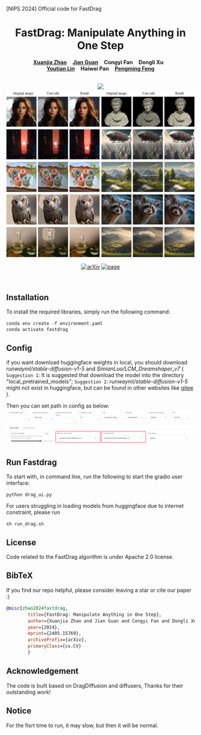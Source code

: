 [NIPS 2024] Official code for FastDrag
<p align="center">
  <h1 align="center">FastDrag: Manipulate Anything in One Step</h1>
  <p align="center">
    <a href=""><strong>Xuanjia Zhao</strong></a>
    &nbsp;&nbsp;
    <a href="https://scholar.google.com/citations?hl=en&user=wf60G1sAAAAJ"><strong>Jian Guan</strong></a>
    &nbsp;&nbsp;
    <strong>Congyi Fan</strong>
    &nbsp;&nbsp;
    <strong>Dongli Xu</strong>
    &nbsp;&nbsp;
    <br>
    <a href="https://linyou.github.io/"><strong>Youtian Lin</strong></a>
    &nbsp;&nbsp;
    <strong>Haiwei Pan</strong>
    &nbsp;&nbsp;
    <a href="https://scholar.google.com/citations?hl=en&user=O51mMKgAAAAJ"><strong>Pengming Feng</strong></a>
  </p>
  <br>
  <div align="center">
    <img src="./release-doc/asset/overall-method-structure_v12.png", width="700">
  </div>
  <div align="center">
    <img src="./release-doc/asset/more_results2.png", width="700">
  </div>
  <!-- <div align="center">
    <video controls width="700">
        <source src="https://fastdrag-site.github.io/program.mp4" type="video/mp4" />
    </video>
  </div> -->
  <p align="center">
    <a href="https://arxiv.org/abs/2405.15769"><img alt='arXiv' src="https://img.shields.io/badge/arXiv-2405.15769-red"></a>
    <a href="https://fastdrag-site.github.io/"><img alt='page' src="https://img.shields.io/badge/Project-Website-orange"></a>
    <!-- <a href=""><img alt='Twitter' src="https://img.shields.io/badge/Nips-poster-blue"></a> -->
  </p>
  <br>
</p>



## Installation

To install the required libraries, simply run the following command:
```
conda env create -f environment.yaml
conda activate fastdrag
```

## Config
if you want download huggingface weights in local, you should download *runwayml/stable-diffusion-v1-5* and *SimianLuo/LCM_Dreamshaper_v7* ( ```Suggestion 1```: It is suggested that download the model into the directory "local\_pretrained\_models"; ```Suggestion 2```: *runwayml/stable-diffusion-v1-5* might not exist in huggingface, but can be found in other websites like [gitee](https://ai.gitee.com/hf-models/runwayml/stable-diffusion-v1-5/tree/main) ). 

Then you can set path in config as below:
![config](./release-doc/asset/config.png)


## Run Fastdrag
To start with, in command line, run the following to start the gradio user interface:
```
python drag_ui.py
```
For users struggling in loading models from huggingface due to internet constraint, please run
```
sh run_drag.sh
```


## License
Code related to the FastDrag algorithm is under Apache 2.0 license.


## BibTeX
If you find our repo helpful, please consider leaving a star or cite our paper :)
```bibtex
@misc{zhao2024fastdrag,
        title={FastDrag: Manipulate Anything in One Step}, 
        author={Xuanjia Zhao and Jian Guan and Congyi Fan and Dongli Xu and Youtian Lin and Haiwei Pan and Pengming Feng},
        year={2024},
        eprint={2405.15769},
        archivePrefix={arXiv},
        primaryClass={cs.CV}
        }
```




<!-- ## 🔧Common Issues and Solutions
1) For users struggling in loading models from huggingface due to internet constraint, please 1) follow this [links](https://zhuanlan.zhihu.com/p/475260268) and download the model into the directory "local\_pretrained\_models"; 2) Run "drag\_ui.py" and select the directory to your pretrained model in "Algorithm Parameters -> Base Model Config -> Diffusion Model Path". -->


## Acknowledgement
The code is built based on DragDiffusion and diffusers, Thanks for their outstanding work!

## Notice
For the fisrt time to run, it may slow, but then it will be normal.
